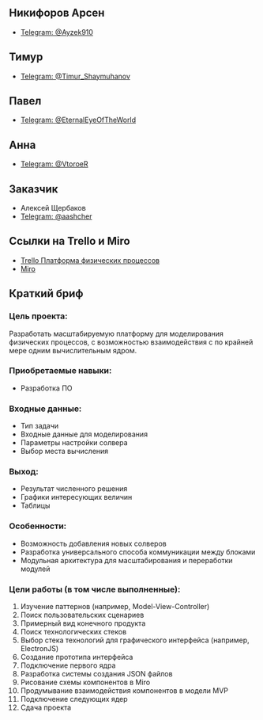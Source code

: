 ## Никифоров Арсен
- [Telegram: @Ayzek910](https://t.me/Ayzek910)

## Тимур
- [Telegram: @Timur_Shaymuhanov](https://t.me/Timur_Shaymuhanov)

## Павел
- [Telegram: @EternalEyeOfTheWorld](https://t.me/EternalEyeOfTheWorld)

## Анна
- [Telegram: @VtoroeR](https://t.me/VtoroeR)

## Заказчик
- Алексей Щербаков
- [Telegram: @aashcher](https://t.me/aashcher)

## Ссылки на Trello и Miro
- [Trello Платформа физических процессов](https://trello.com/invite/b/SEYiMqFm/ATTI9ce1d09d4df87b2ea045333d06555b5721527EE7/платформа-физпроцессов)
- [Miro](https://miro.com/welcomeonboard/Wm1mVTdXV0RmZGlNN0lIbGV3UXlGclhrNUx6RW1rbEk1SWNYYXdyMDMxbEw5SWROWnlWcEZXc3N4YjhqRGVIVXwzMDc0NDU3MzQ2ODI2NjUzNDQxfDI=?share_link_id=541607154269)

## Краткий бриф

### Цель проекта:
Разработать масштабируемую платформу для моделирования физических процессов, с возможностью взаимодействия с по крайней мере одним вычислительным ядром.

### Приобретаемые навыки:
- Разработка ПО

### Входные данные:
- Тип задачи
- Входные данные для моделирования
- Параметры настройки солвера
- Выбор места вычисления

### Выход:
- Результат численного решения
- Графики интересующих величин
- Таблицы

### Особенности:
- Возможность добавления новых солверов
- Разработка универсального способа коммуникации между блоками
- Модульная архитектура для масштабирования и переработки модулей

### Цели работы (в том числе выполненные):
1. Изучение паттернов (например, Model-View-Controller)
2. Поиск пользовательских сценариев
3. Примерный вид конечного продукта
4. Поиск технологических стеков
5. Выбор стека технологий для графического интерфейса (например, ElectronJS)
6. Создание прототипа интерфейса
7. Подключение первого ядра
8. Разработка системы создания JSON файлов
9. Рисование схемы компонентов в Miro
10. Продумывание взаимодействия компонентов в модели MVP
11. Подключение следующих ядер
12. Сдача проекта
